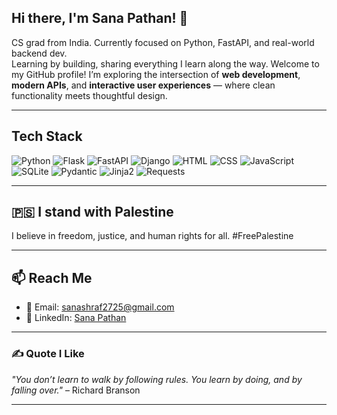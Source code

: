 ## Hi there, I'm Sana Pathan! 👋  
CS grad from India. Currently focused on Python, FastAPI, and real-world backend dev.  
Learning by building, sharing everything I learn along the way.
Welcome to my GitHub profile! I’m exploring the intersection of **web development**, **modern APIs**, and **interactive user experiences** — where clean functionality meets thoughtful design.

---
## Tech Stack  
![Python](https://img.shields.io/badge/Python-3670A0?style=flat&logo=python&logoColor=ffdd54)
![Flask](https://img.shields.io/badge/Flask-%23000.svg?style=flat&logo=flask&logoColor=white)
![FastAPI](https://img.shields.io/badge/FastAPI-%2300C7B7.svg?style=flat&logo=fastapi&logoColor=white)
![Django](https://img.shields.io/badge/Django-%23092E20.svg?style=flat&logo=django&logoColor=white)
![HTML](https://img.shields.io/badge/HTML5-%23E34F26.svg?style=flat&logo=html5&logoColor=white)
![CSS](https://img.shields.io/badge/CSS3-%231572B6.svg?style=flat&logo=css3&logoColor=white)
![JavaScript](https://img.shields.io/badge/JavaScript-%23F7DF1E.svg?style=flat&logo=javascript&logoColor=black)
![SQLite](https://img.shields.io/badge/SQLite-%2307405e.svg?style=flat&logo=sqlite&logoColor=white)
![Pydantic](https://img.shields.io/badge/Pydantic-%2300C7B7.svg?style=flat&logo=pydantic&logoColor=white)
![Jinja2](https://img.shields.io/badge/Jinja2-%23B41717.svg?style=flat&logo=jinja2&logoColor=white)
![Requests](https://img.shields.io/badge/Requests-%23000000.svg?style=flat&logo=requests&logoColor=white)

---
## 🇵🇸 I stand with Palestine
I believe in freedom, justice, and human rights for all. #FreePalestine

---
## 📫 Reach Me  
- 📧 Email: sanashraf2725@gmail.com  
- 🔗 LinkedIn: [Sana Pathan](https://www.linkedin.com/in/sana-pathan-434804254/)

---
### ✍️ Quote I Like  
_"You don’t learn to walk by following rules. You learn by doing, and by falling over."_ – Richard Branson  

---
